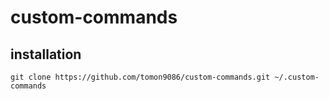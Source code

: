 # custom-commands
## installation

``` shell
git clone https://github.com/tomon9086/custom-commands.git ~/.custom-commands
```
